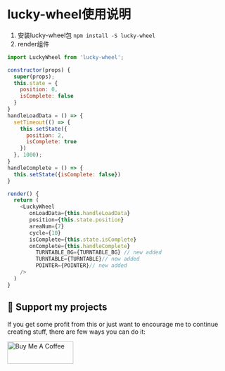 # lucky-wheel使用说明
1. 安装lucky-wheel包
`npm install -S lucky-wheel`
2. render组件
```js
import LuckyWheel from 'lucky-wheel';

constructor(props) {
  super(props);
  this.state = {
    position: 0,
    isComplete: false
  }
}
handleLoadData = () => {
  setTimeout(() => {
    this.setState({
      position: 2,
      isComplete: true
    })
  }, 1000);
}
handleComplete = () => {
  this.setState({isComplete: false})
}

render() {
  return (
    <LuckyWheel
       onLoadData={this.handleLoadData}
       position={this.state.position}
       areaNum={7}
       cycle={10}
       isComplete={this.state.isComplete}
       onComplete={this.handleComplete}
	     TURNTABLE_BG={TURNTABLE_BG} // new added
	     TURNTABLE={TURNTABLE}// new added
	     POINTER={POINTER}// new added
    />
  )
}

```

## 💖 Support my projects
If you get some profit from this or just want to encourage me to continue creating stuff, there are few ways you can do it:

<a href="https://www.buymeacoffee.com/callmejm" target="_blank"><img src="https://cdn.buymeacoffee.com/buttons/default-orange.png" alt="Buy Me A Coffee" style="height: 51px !important;width: 150px !important;" ></a>